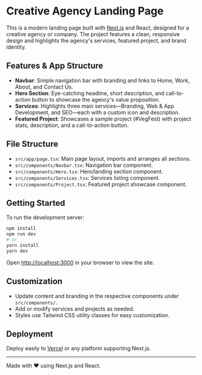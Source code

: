 # Creative Agency Landing Page

This is a modern landing page built with [Next.js](https://nextjs.org) and React, designed for a creative agency or company. The project features a clean, responsive design and highlights the agency's services, featured project, and brand identity.

## Features & App Structure

- **Navbar**: Simple navigation bar with branding and links to Home, Work, About, and Contact Us.
- **Hero Section**: Eye-catching headline, short description, and call-to-action button to showcase the agency's value proposition.
- **Services**: Highlights three main services—Branding, Web & App Development, and SEO—each with a custom icon and description.
- **Featured Project**: Showcases a sample project (#VegFest) with project stats, description, and a call-to-action button.

## File Structure

- `src/app/page.tsx`: Main page layout, imports and arranges all sections.
- `src/components/Navbar.tsx`: Navigation bar component.
- `src/components/Hero.tsx`: Hero/landing section component.
- `src/components/Services.tsx`: Services listing component.
- `src/components/Project.tsx`: Featured project showcase component.

## Getting Started

To run the development server:

```bash
npm install
npm run dev
# or
yarn install
yarn dev
```

Open [http://localhost:3000](http://localhost:3000) in your browser to view the site.

## Customization

- Update content and branding in the respective components under `src/components/`.
- Add or modify services and projects as needed.
- Styles use Tailwind CSS utility classes for easy customization.

## Deployment

Deploy easily to [Vercel](https://vercel.com/) or any platform supporting Next.js.

---

Made with ❤️ using Next.js and React.
